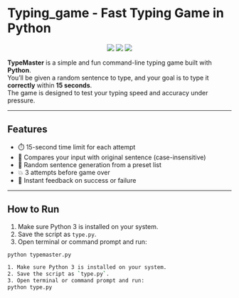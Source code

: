 # Typing_game - Fast Typing Game in Python

<p align="center">
  <img src="https://img.shields.io/badge/Author-farnaztr-pink" />
  <img src="https://img.shields.io/badge/Language-Python-blue" />
  <img src="https://img.shields.io/badge/Game-typing_game-black" />
</p>

**TypeMaster** is a simple and fun command-line typing game built with **Python**.  
You’ll be given a random sentence to type, and your goal is to type it **correctly** within **15 seconds**.  
The game is designed to test your typing speed and accuracy under pressure.


---

## Features

- ⏱️ 15-second time limit for each attempt
- 🧪 Compares your input with original sentence (case-insensitive)
- 🎯 Random sentence generation from a preset list
- 💥 3 attempts before game over
- 🔁 Instant feedback on success or failure

---
## How to Run

1. Make sure Python 3 is installed on your system.
2. Save the script as `type.py`.
3. Open terminal or command prompt and run:

```bash
python typemaster.py

1. Make sure Python 3 is installed on your system.
2. Save the script as `type.py`.
3. Open terminal or command prompt and run:
python type.py
